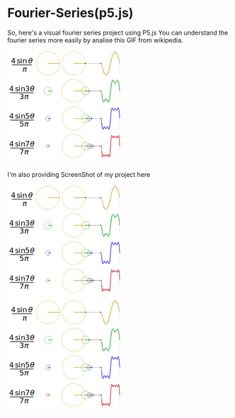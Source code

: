 # Fourier-Series(p5.js)
So, here's a visual fourier series project using P5.js
You can understand the fourier series more easily by analise this GIF from wikipedia.

![alt-tag](https://github.com/Abhaysardhara/Fourier-Series/blob/master/Fourier_series_square_wave_circles_animation.gif)

I'm also providing ScreenShot of my project here

![alt-tag](https://github.com/Abhaysardhara/Fourier-Series/blob/master/Fourier_series_square_wave_circles_animation.gif)
![alt-tag](https://github.com/Abhaysardhara/Fourier-Series/blob/master/Fourier_series_square_wave_circles_animation.gif)
